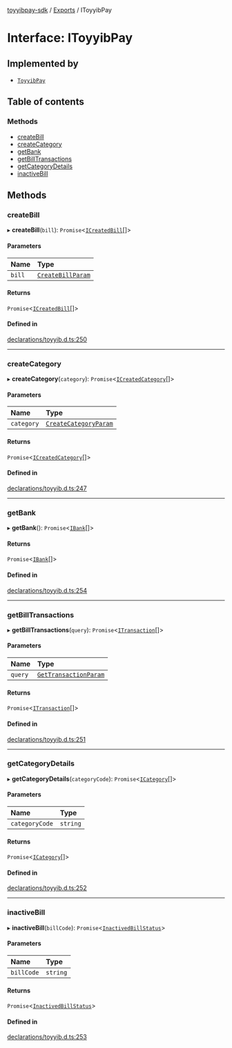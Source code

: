 [toyyibpay-sdk](../README.md) / [Exports](../modules.md) / IToyyibPay

# Interface: IToyyibPay

## Implemented by

- [`ToyyibPay`](../classes/ToyyibPay.md)

## Table of contents

### Methods

- [createBill](IToyyibPay.md#createbill)
- [createCategory](IToyyibPay.md#createcategory)
- [getBank](IToyyibPay.md#getbank)
- [getBillTransactions](IToyyibPay.md#getbilltransactions)
- [getCategoryDetails](IToyyibPay.md#getcategorydetails)
- [inactiveBill](IToyyibPay.md#inactivebill)

## Methods

### createBill

▸ **createBill**(`bill`): `Promise`<[`ICreatedBill`](ICreatedBill.md)[]\>

#### Parameters

| Name | Type |
| :------ | :------ |
| `bill` | [`CreateBillParam`](CreateBillParam.md) |

#### Returns

`Promise`<[`ICreatedBill`](ICreatedBill.md)[]\>

#### Defined in

[declarations/toyyib.d.ts:250](https://github.com/fadhilx/toyyibpay-sdk-js/blob/ee76517/src/declarations/toyyib.d.ts#L250)

___

### createCategory

▸ **createCategory**(`category`): `Promise`<[`ICreatedCategory`](ICreatedCategory.md)[]\>

#### Parameters

| Name | Type |
| :------ | :------ |
| `category` | [`CreateCategoryParam`](CreateCategoryParam.md) |

#### Returns

`Promise`<[`ICreatedCategory`](ICreatedCategory.md)[]\>

#### Defined in

[declarations/toyyib.d.ts:247](https://github.com/fadhilx/toyyibpay-sdk-js/blob/ee76517/src/declarations/toyyib.d.ts#L247)

___

### getBank

▸ **getBank**(): `Promise`<[`IBank`](IBank.md)[]\>

#### Returns

`Promise`<[`IBank`](IBank.md)[]\>

#### Defined in

[declarations/toyyib.d.ts:254](https://github.com/fadhilx/toyyibpay-sdk-js/blob/ee76517/src/declarations/toyyib.d.ts#L254)

___

### getBillTransactions

▸ **getBillTransactions**(`query`): `Promise`<[`ITransaction`](ITransaction.md)[]\>

#### Parameters

| Name | Type |
| :------ | :------ |
| `query` | [`GetTransactionParam`](GetTransactionParam.md) |

#### Returns

`Promise`<[`ITransaction`](ITransaction.md)[]\>

#### Defined in

[declarations/toyyib.d.ts:251](https://github.com/fadhilx/toyyibpay-sdk-js/blob/ee76517/src/declarations/toyyib.d.ts#L251)

___

### getCategoryDetails

▸ **getCategoryDetails**(`categoryCode`): `Promise`<[`ICategory`](ICategory.md)[]\>

#### Parameters

| Name | Type |
| :------ | :------ |
| `categoryCode` | `string` |

#### Returns

`Promise`<[`ICategory`](ICategory.md)[]\>

#### Defined in

[declarations/toyyib.d.ts:252](https://github.com/fadhilx/toyyibpay-sdk-js/blob/ee76517/src/declarations/toyyib.d.ts#L252)

___

### inactiveBill

▸ **inactiveBill**(`billCode`): `Promise`<[`InactivedBillStatus`](InactivedBillStatus.md)\>

#### Parameters

| Name | Type |
| :------ | :------ |
| `billCode` | `string` |

#### Returns

`Promise`<[`InactivedBillStatus`](InactivedBillStatus.md)\>

#### Defined in

[declarations/toyyib.d.ts:253](https://github.com/fadhilx/toyyibpay-sdk-js/blob/ee76517/src/declarations/toyyib.d.ts#L253)
